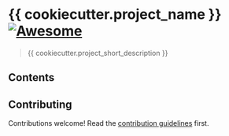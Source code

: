 # {{ cookiecutter.project_name }} [![Awesome](https://awesome.re/badge.svg)](https://awesome.re)

> {{ cookiecutter.project_short_description }}

## Contents

## Contributing

<!-- awesome-lint: https://github.com/sindresorhus/awesome-lint/blob/main/rules/toc.js#L15 -->
<!-- Forbid License, Licence and Contribute sections: https://github.com/sindresorhus/awesome-lint/pull/123 -->

Contributions welcome! Read the [contribution guidelines](contributing.md) first.
